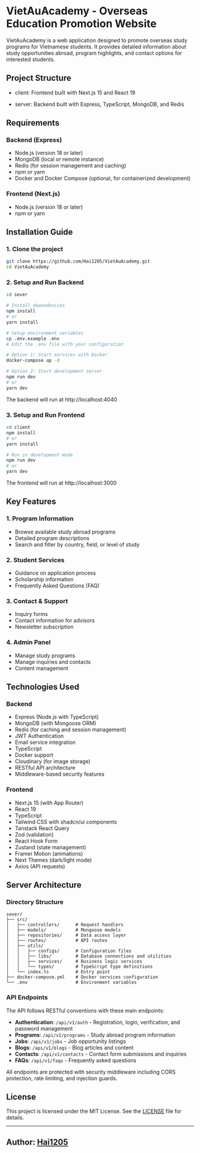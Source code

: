 # VietAuAcademy - Overseas Education Promotion Website

VietAuAcademy is a web application designed to promote overseas study
programs for Vietnamese students. It provides detailed information about
study opportunities abroad, program highlights, and contact options for
interested students.

## Project Structure

- client: Frontend built with Next.js 15 and React 19

- server: Backend built with Express, TypeScript, MongoDB, and Redis

## Requirements

### Backend (Express)

- Node.js (version 18 or later)
- MongoDB (local or remote instance)
- Redis (for session management and caching)
- npm or yarn
- Docker and Docker Compose (optional, for containerized development)

### Frontend (Next.js)

- Node.js (version 18 or later)
- npm or yarn

## Installation Guide

### 1. Clone the project

```bash
git clone https://github.com/Hai1205/VietAuAcademy.git
cd VietAuAcademy
```

### 2. Setup and Run Backend

```bash
cd sever

# Install dependencies
npm install
# or
yarn install

# Setup environment variables
cp .env.example .env
# Edit the .env file with your configuration

# Option 1: Start services with Docker
docker-compose up -d

# Option 2: Start development server
npm run dev
# or
yarn dev
```

The backend will run at http://localhost:4040

### 3. Setup and Run Frontend

```bash
cd client
npm install
# or
yarn install

# Run in development mode
npm run dev
# or
yarn dev
```

The frontend will run at http://localhost:3000

## Key Features

### 1. Program Information

- Browse available study abroad programs
- Detailed program descriptions
- Search and filter by country, field, or level of study

### 2. Student Services

- Guidance on application process
- Scholarship information
- Frequently Asked Questions (FAQ)

### 3. Contact & Support

- Inquiry forms
- Contact information for advisors
- Newsletter subscription

### 4. Admin Panel

- Manage study programs
- Manage inquiries and contacts
- Content management

## Technologies Used

### Backend

- Express (Node.js with TypeScript)
- MongoDB (with Mongoose ORM)
- Redis (for caching and session management)
- JWT Authentication
- Email service integration
- TypeScript
- Docker support
- Cloudinary (for image storage)
- RESTful API architecture
- Middleware-based security features

### Frontend

- Next.js 15 (with App Router)
- React 19
- TypeScript
- Tailwind CSS with shadcn/ui components
- Tanstack React Query
- Zod (validation)
- React Hook Form
- Zustand (state management)
- Framer Motion (animations)
- Next Themes (dark/light mode)
- Axios (API requests)

## Server Architecture

### Directory Structure

```
sever/
├── src/
│   ├── controllers/      # Request handlers
│   ├── models/           # Mongoose models
│   ├── repositories/     # Data access layer
│   ├── routes/           # API routes
│   ├── utils/
│   │   ├── configs/      # Configuration files
│   │   ├── libs/         # Database connections and utilities
│   │   ├── services/     # Business logic services
│   │   └── types/        # TypeScript type definitions
│   └── index.ts          # Entry point
├── docker-compose.yml    # Docker services configuration
└── .env                  # Environment variables
```

### API Endpoints

The API follows RESTful conventions with these main endpoints:

- **Authentication**: `/api/v1/auth` - Registration, login, verification, and password management
- **Programs**: `/api/v1/programs` - Study abroad program information
- **Jobs**: `/api/v1/jobs` - Job opportunity listings
- **Blogs**: `/api/v1/blogs` - Blog articles and content
- **Contacts**: `/api/v1/contacts` - Contact form submissions and inquiries
- **FAQs**: `/api/v1/faqs` - Frequently asked questions

All endpoints are protected with security middleware including CORS protection, rate limiting, and injection guards.

## License

This project is licensed under the MIT License. See the
[LICENSE](LICENSE) file for details.

---

## Author: [Hai1205](https://github.com/hai1205)
